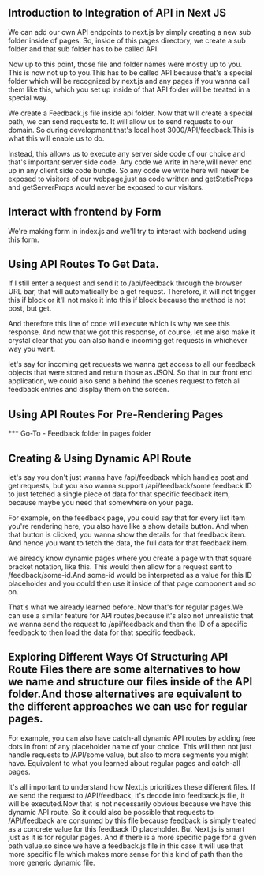 ## Introduction to Integration of API in Next JS

We can add our own API endpoints to next.js by simply creating a new sub folder inside of pages. So, inside of this pages directory, we create a sub folder and that sub folder has to be called API.

Now up to this point, those file and folder names were mostly up to you. This is now not up to you.This has to be called API because that's a special folder which will be recognized by next.js and any pages if you wanna call them like this, which you set up inside of that API folder will be treated in a special way.

We create a Feedback.js file inside api folder.
Now that will create a special path, we can send requests to.
It will allow us to send requests to our domain. So during development.that's local host 3000/API/feedback.This is what this will enable us to do.

Instead, this allows us to execute any server side code of our choice and that's important
server side code. Any code we write in here,will never end up in any client side code bundle.
So any code we write here will never be exposed to visitors of our webpage,just as code 
written and getStaticProps and getServerProps would never be exposed to our visitors.

## Interact with frontend by Form

We're making form in index.js and we'll try to interact with backend using this form.


##  Using API Routes To Get Data.

If I still enter a request and send it to /api/feedback through the browser URL bar,
that will automatically be a get request. Therefore, it will not trigger this if block
or it'll not make it into this if block because the method is not post, but get.

And therefore this line of code will execute which is why we see this response.
And now that we got this response, of course, let me also make it crystal clear
that you can also handle incoming get requests in whichever way you want.

let's say for incoming get requests we wanna get access
to all our feedback objects that were stored and return those as JSON.
So that in our front end application, we could also send a behind the scenes request
to fetch all feedback entries and display them on the screen.

## Using API Routes For Pre-Rendering Pages

*** Go-To - Feedback folder in pages folder

## Creating & Using Dynamic API Route

let's say you don't just wanna have /api/feedback which handles post and get requests,
but you also wanna support /api/feedback/some feedback ID to just fetched a single piece
of data for that specific feedback item, because maybe you need that somewhere on your page.

For example, on the feedback page, you could say that for every list item you're rendering here,  you also have like a show details button. And when that button is clicked,
you wanna show the details for that feedback item. And hence you want to fetch the data,
the full data for that feedback item.

we already know dynamic pages where you create a page with that square bracket notation, 
like this. This would then allow for a request sent to /feedback/some-id.And some-id would 
be interpreted as a value for this ID placeholder and you could then use it inside of that page component and so on.

That's what we already learned before. Now that's for regular pages.We can use a similar feature for API routes,because it's also not unrealistic that we wanna send the request to /api/feedback and then the ID of a specific feedback to then load the data for that specific feedback.

##  Exploring Different Ways Of Structuring API Route Files there are some alternatives to how we name and structure our files inside of the API folder.And those alternatives are equivalent to the different approaches we can use for regular pages.

For example, you can also have catch-all dynamic API routes by adding free dots in front of any placeholder name of your choice. This will then not just handle requests to /API/some value, but also to more segments you might have. Equivalent to what you learned about regular pages and catch-all pages.

It's all important to understand how Next.js prioritizes these different files.
If we send the request to /API/feedback, it's decode into feedback.js file, it will be executed.Now that is not necessarily obvious because we have this dynamic API route.
So it could also be possible that requests to /API/feedback are consumed by this file because feedback is simply treated as a concrete value for this feedback ID placeholder.
But Next.js is smart just as it is for regular pages. And if there is a more specific page for a given path value,so since we have a feedback.js file in this case it will use that more specific file which makes more sense for this kind of path than the more generic dynamic file.